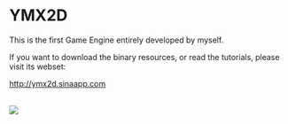 YMX2D
=====

<p>This is the first Game Engine entirely developed by myself.</p>

<p>If you want to download the binary resources, or read the tutorials, please visit its webset:

<a href="http://ymx2d.sinaapp.com/" target="_blank">http://ymx2d.sinaapp.com</a>

</p>

<br/>

<img src="http://ww1.sinaimg.cn/mw690/7d29c2abgw1efazii5wqzj20sp0mstd0.jpg"/>

